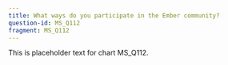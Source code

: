 ```yaml
---
title: What ways do you participate in the Ember community?
question-id: MS_Q112
fragment: MS_Q112
---
```

This is placeholder text for chart MS_Q112.
